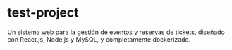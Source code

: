 # test-project
Un sistema web para la gestión de eventos y reservas de tickets, diseñado con React.js, Node.js y MySQL, y completamente dockerizado.
